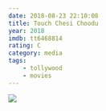 ```yaml
---
date: 2018-08-23 22:10:08
title: Touch Chesi Choodu
year: 2018
imdb: tt6468814
rating: C
category: media
tags:
    - tollywood
    - movies
---
```


![](/static/t/touch_chesi_choodu.png)

